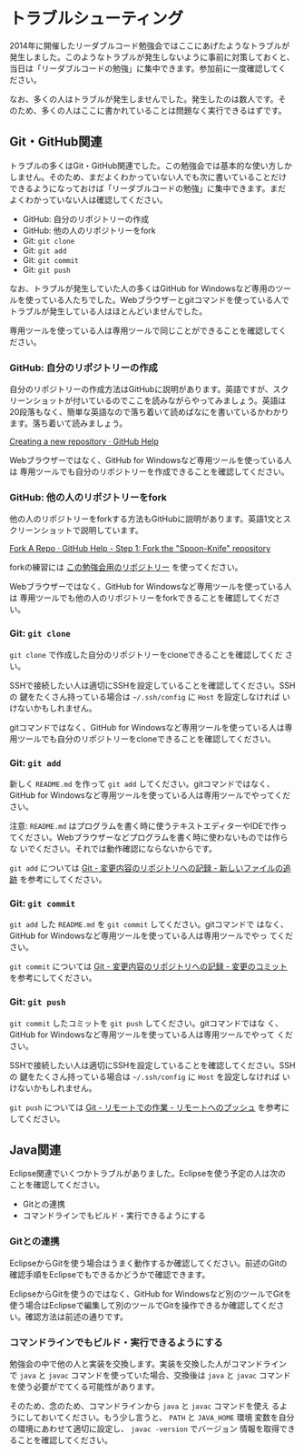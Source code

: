 # トラブルシューティング

2014年に開催したリーダブルコード勉強会ではここにあげたようなトラブルが
発生しました。このようなトラブルが発生しないように事前に対策しておくと、
当日は「リーダブルコードの勉強」に集中できます。参加前に一度確認してく
ださい。

なお、多くの人はトラブルが発生しませんでした。発生したのは数人です。そ
のため、多くの人はここに書かれていることは問題なく実行できるはずです。

## Git・GitHub関連

トラブルの多くはGit・GitHub関連でした。この勉強会では基本的な使い方しか
しません。そのため、まだよくわかっていない人でも次に書いていることだけ
できるようになっておけば「リーダブルコードの勉強」に集中できます。まだ
よくわかっていない人は確認してください。

  * GitHub: 自分のリポジトリーの作成
  * GitHub: 他の人のリポジトリーをfork
  * Git: `git clone`
  * Git: `git add`
  * Git: `git commit`
  * Git: `git push`

なお、トラブルが発生していた人の多くはGitHub for Windowsなど専用のツー
ルを使っている人たちでした。Webブラウザーとgitコマンドを使っている人で
トラブルが発生している人はほとんどいませんでした。

専用ツールを使っている人は専用ツールで同じことができることを確認してく
ださい。

### GitHub: 自分のリポジトリーの作成

自分のリポジトリーの作成方法はGitHubに説明があります。英語ですが、スク
リーンショットが付いているのでここを読みながらやってみましょう。英語は
20段落もなく、簡単な英語なので落ち着いて読めばなにを書いているかわかり
ます。落ち着いて読みましょう。

[Creating a new repository · GitHub Help](https://help.github.com/articles/creating-a-new-repository)

Webブラウザーではなく、GitHub for Windowsなど専用ツールを使っている人は
専用ツールでも自分のリポジトリーを作成できることを確認してください。

### GitHub: 他の人のリポジトリーをfork

他の人のリポジトリーをforkする方法もGitHubに説明があります。英語1文とス
クリーンショットで説明しています。

[Fork A Repo · GitHub Help - Step 1: Fork the "Spoon-Knife" repository](https://help.github.com/articles/fork-a-repo#step-1-fork-the-spoon-knife-repository)

forkの練習には
[この勉強会用のリポジトリー](https://github.com/clear-code/sezemi-2014-readable-code)
を使ってください。

Webブラウザーではなく、GitHub for Windowsなど専用ツールを使っている人は
専用ツールでも他の人のリポジトリーをforkできることを確認してください。

### Git: `git clone`

`git clone` で作成した自分のリポジトリーをcloneできることを確認してくだ
さい。

SSHで接続したい人は適切にSSHを設定していることを確認してください。SSHの
鍵をたくさん持っている場合は `~/.ssh/config` に `Host` を設定しなければ
いけないかもしれません。

gitコマンドではなく、GitHub for Windowsなど専用ツールを使っている人は専
用ツールでも自分のリポジトリーをcloneできることを確認してください。

### Git: `git add`

新しく `README.md` を作って `git add` してください。gitコマンドではなく、
GitHub for Windowsなど専用ツールを使っている人は専用ツールでやってくだ
さい。

注意: `README.md` はプログラムを書く時に使うテキストエディターやIDEで作っ
てください。Webブラウザーなどプログラムを書く時に使わないものでは作らな
いでください。それでは動作確認にならないからです。

`git add` については [Git - 変更内容のリポジトリへの記録 - 新しいファイルの追跡](http://git-scm.com/book/ja/Git-%E3%81%AE%E5%9F%BA%E6%9C%AC-%E5%A4%89%E6%9B%B4%E5%86%85%E5%AE%B9%E3%81%AE%E3%83%AA%E3%83%9D%E3%82%B8%E3%83%88%E3%83%AA%E3%81%B8%E3%81%AE%E8%A8%98%E9%8C%B2#%E6%96%B0%E3%81%97%E3%81%84%E3%83%95%E3%82%A1%E3%82%A4%E3%83%AB%E3%81%AE%E8%BF%BD%E8%B7%A1) を参考にしてください。

### Git: `git commit`

`git add` した `README.md` を `git commit` してください。gitコマンドで
はなく、GitHub for Windowsなど専用ツールを使っている人は専用ツールでやっ
てください。

`git commit` については [Git - 変更内容のリポジトリへの記録 - 変更のコミット](http://git-scm.com/book/ja/Git-%E3%81%AE%E5%9F%BA%E6%9C%AC-%E5%A4%89%E6%9B%B4%E5%86%85%E5%AE%B9%E3%81%AE%E3%83%AA%E3%83%9D%E3%82%B8%E3%83%88%E3%83%AA%E3%81%B8%E3%81%AE%E8%A8%98%E9%8C%B2#%E5%A4%89%E6%9B%B4%E3%81%AE%E3%82%B3%E3%83%9F%E3%83%83%E3%83%88) を参考にしてください。

### Git: `git push`

`git commit` したコミットを `git push` してください。gitコマンドではな
く、GitHub for Windowsなど専用ツールを使っている人は専用ツールでやって
ください。

SSHで接続したい人は適切にSSHを設定していることを確認してください。SSHの
鍵をたくさん持っている場合は `~/.ssh/config` に `Host` を設定しなければ
いけないかもしれません。

`git push` については [Git - リモートでの作業 - リモートへのプッシュ](http://git-scm.com/book/ja/Git-%E3%81%AE%E5%9F%BA%E6%9C%AC-%E3%83%AA%E3%83%A2%E3%83%BC%E3%83%88%E3%81%A7%E3%81%AE%E4%BD%9C%E6%A5%AD#%E3%83%AA%E3%83%A2%E3%83%BC%E3%83%88%E3%81%B8%E3%81%AE%E3%83%97%E3%83%83%E3%82%B7%E3%83%A5) を参考にしてください。

## Java関連

Eclipse関連でいくつかトラブルがありました。Eclipseを使う予定の人は次の
ことを確認してください。

  * Gitとの連携
  * コマンドラインでもビルド・実行できるようにする

### Gitとの連携

EclipseからGitを使う場合はうまく動作するか確認してください。前述のGitの
確認手順をEclipseでもできるかどうかで確認できます。

EclipseからGitを使うのではなく、GitHub for Windowsなど別のツールでGitを
使う場合はEclipseで編集して別のツールでGitを操作できるか確認してくださ
い。確認方法は前述の通りです。

### コマンドラインでもビルド・実行できるようにする

勉強会の中で他の人と実装を交換します。実装を交換した人がコマンドライン
で `java` と `javac` コマンドを使っていた場合、交換後は `java` と
`javac` コマンドを使う必要がでてくる可能性があります。

そのため、念のため、コマンドラインから `java` と `javac` コマンドを使え
るようにしておいてください。もう少し言うと、 `PATH` と `JAVA_HOME` 環境
変数を自分の環境にあわせて適切に設定し、 `javac -version` でバージョン
情報を取得できることを確認してください。
